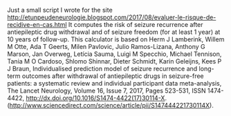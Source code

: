 Just a small script I wrote for the site http://etunpeudeneurologie.blogspot.com/2017/08/evaluer-le-risque-de-recidive-en-cas.html
It computes the risk of seizure recurrence after antiepileptic drug withdrawal and of seizure freedom (for at least 1 year) at 10 years of follow-up.
This calculator is based on Herm J Lamberink, Willem M Otte, Ada T Geerts, Milen Pavlovic, Julio Ramos-Lizana, Anthony G Marson, Jan Overweg, Letícia Sauma, Luigi M Specchio, Michael Tennison, Tania M O Cardoso, Shlomo Shinnar, Dieter Schmidt, Karin Geleijns, Kees P J Braun, Individualised prediction model of seizure recurrence and long-term outcomes after withdrawal of antiepileptic drugs in seizure-free patients: a systematic review and individual participant data meta-analysis, The Lancet Neurology, Volume 16, Issue 7, 2017, Pages 523-531, ISSN 1474-4422, http://dx.doi.org/10.1016/S1474-4422(17)30114-X.
(http://www.sciencedirect.com/science/article/pii/S147444221730114X).